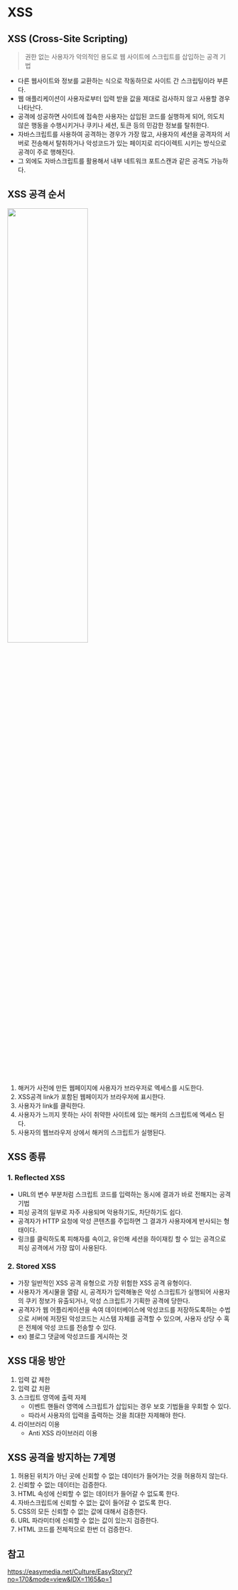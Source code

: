 # XSS

## XSS (Cross-Site Scripting)
> 권한 없는 사용자가 악의적인 용도로 웹 사이트에 스크립트를 삽입하는 공격 기법

- 다른 웹사이트와 정보를 교환하는 식으로 작동하므로 사이트 간 스크립팅이라 부른다.
- 웹 애플리케이션이 사용자로부터 입력 받을 값을 제대로 검사하지 않고 사용할 경우 나타난다.
- 공격에 성공하면 사이트에 접속한 사용자는 삽입된 코드를 실행하게 되어, 의도치 않은 행동을 수행시키거나 쿠키나 세션, 토큰 등의 민감한 정보를 탈취한다.
- 자바스크립트를 사용하여 공격하는 경우가 가장 많고, 사용자의 세션을 공격자의 서버로 전송해서 탈취하거나 악성코드가 있는 페이지로 리다이렉트 시키는 방식으로 공격이 주로 행해진다.
- 그 외에도 자바스크립트를 활용해서 내부 네트워크 포트스캔과 같은 공격도 가능하다.

##  XSS 공격 순서

<img src="https://github.com/Ahrang777/CS-Study/assets/72875528/93a3b795-2ca4-4c57-8df0-38358bbf8894" width="60%" height="50%"/>

1. 해커가 사전에 만든 웹페이지에 사용자가 브라우저로 엑세스를 시도한다.
2. XSS공격 link가 포함된 웹페이지가 브라우저에 표시한다.
3. 사용자가 link를 클릭한다.
4. 사용자가 느끼지 못하는 사이 취약한 사이트에 있는 해커의 스크립트에 엑세스 된다.
5. 사용자의 웹브라우저 상에서 해커의 스크립트가 실행된다.

## XSS 종류
### 1. Reflected XSS
- URL의 변수 부분처럼 스크립트 코드를 입력하는 동시에 결과가 바로 전해지는 공격기법
- 피싱 공격의 일부로 자주 사용되며 악용하기도, 차단하기도 쉽다.
- 공격자가 HTTP 요청에 악성 콘텐츠를 주입하면 그 결과가 사용자에게 반사되는 형태이다.
- 링크를 클릭하도록 피해자를 속이고, 유인해 세션을 하이재킹 할 수 있는 공격으로 피싱 공격에서 가장 많이 사용된다.

### 2. Stored XSS
- 가장 일반적인 XSS 공격 유형으로 가장 위험한 XSS 공격 유형이다.
- 사용자가 게시물을 열람 시, 공격자가 입력해놓은 악성 스크립트가 실행되어 사용자의 쿠키 정보가 유출되거나, 악성 스크립트가 기획한 공격에 당한다.
- 공격자가 웹 어플리케이션을 속여 데이터베이스에 악성코드를 저장하도록하는 수법으로 서버에 저장된 악성코드는 시스템 자체를 공격할 수 있으며, 사용자 상당 수 혹은 전체에 악성 코드를 전송할 수 있다.
- ex) 블로그 댓글에 악성코드를 게시하는 것

## XSS 대응 방안
1. 입력 값 제한
2. 입력 값 치환
3. 스크립트 영역에 출력 자제
    - 이벤트 핸들러 영역에 스크립트가 삽입되는 경우 보호 기법들을 우회할 수 있다.
    - 따라서 사용자의 입력을 출력하는 것을 최대한 자제해야 한다.
4. 라이브러리 이용
    - Anti XSS 라이브러리 이용

## XSS 공격을 방지하는 7계명
1. 허용된 위치가 아닌 곳에 신회할 수 없는 데이터가 들어가는 것을 허용하지 않는다.
2. 신뢰할 수 없는 데이터는 검증한다.
3. HTML 속성에 신뢰할 수 없는 데이터가 들어갈 수 없도록 한다.
4. 자바스크립트에 신뢰할 수 없는 값이 들어갈 수 없도록 한다.
5. CSS의 모든 신뢰할 수 없는 값에 대해서 검증한다.
6. URL 파라미터에 신뢰할 수 없는 값이 있는지 검증한다.
7. HTML 코드를 전체적으로 한번 더 검증한다.

## 참고

https://easymedia.net/Culture/EasyStory/?no=170&mode=view&IDX=1165&p=1
